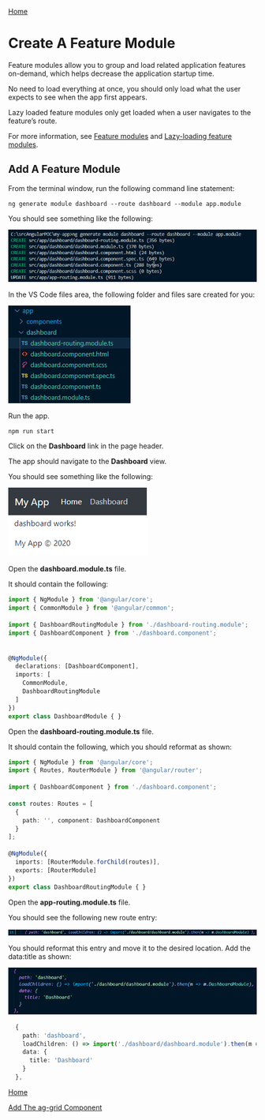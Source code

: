 [Home](README.md)

# Create A Feature Module

Feature modules allow you to group and load related application features on-demand, which helps decrease the application startup time.  

No need to load everything at once, you should only load what the user expects to see when the app first appears. 

Lazy loaded feature modules only get loaded when a user navigates to the feature’s route. 

For more information, see [Feature modules](https://angular.io/guide/feature-modules) and [Lazy-loading feature modules](https://angular.io/guide/lazy-loading-ngmodules).

## Add A Feature Module

From the terminal window, run the following command line statement:

```
ng generate module dashboard --route dashboard --module app.module
```

You should see something like the following:

![image.png](/.attachments/image-f0b4a08e-39fd-4335-baae-b04aef57e0b9.png)

In the VS Code files area, the following folder and files sare created for you:

![image.png](/.attachments/image-ef968f46-8aea-46f7-98fe-fd50088395dc.png)

Run the app.

```
npm run start
```

Click on the **Dashboard** link in the page header.

The app should navigate to the **Dashboard** view.

You should see something like the following:

![image.png](/.attachments/image-cca6c6c1-963e-4a5c-8094-a2df1e0c4011.png)

Open the **dashboard.module.ts** file.

It should contain the following:

``` typescript
import { NgModule } from '@angular/core';
import { CommonModule } from '@angular/common';

import { DashboardRoutingModule } from './dashboard-routing.module';
import { DashboardComponent } from './dashboard.component';


@NgModule({
  declarations: [DashboardComponent],
  imports: [
    CommonModule,
    DashboardRoutingModule
  ]
})
export class DashboardModule { }
```

Open the **dashboard-routing.module.ts** file.

It should contain the following, which you should reformat as shown:

``` typescript
import { NgModule } from '@angular/core';
import { Routes, RouterModule } from '@angular/router';

import { DashboardComponent } from './dashboard.component';

const routes: Routes = [
  {
    path: '', component: DashboardComponent
  }
];

@NgModule({
  imports: [RouterModule.forChild(routes)],
  exports: [RouterModule]
})
export class DashboardRoutingModule { }
```

Open the **app-routing.module.ts** file.

You should see the following new route entry:

![image.png](/.attachments/image-75d83512-07b9-45e9-abea-fb0c07466284.png)

You should reformat this entry and move it to the desired location. Add the data:title as shown:

![image.png](/.attachments/image-8b6405f3-cefe-4719-8a9e-8359b71d26ad.png)

``` typescript
  {
    path: 'dashboard',
    loadChildren: () => import('./dashboard/dashboard.module').then(m => m.DashboardModule),
    data: {
      title: 'Dashboard'
    }
  },
```

[Home](README.md)

[Add The ag-grid Component](Add-The-ag-grid-Component.md)